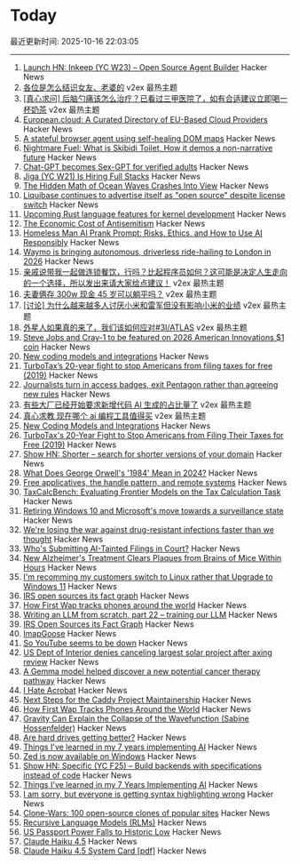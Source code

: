 # Today

最近更新时间: 2025-10-16 22:03:05

--- 
1. [Launch HN: Inkeep (YC W23) – Open Source Agent Builder](https://github.com/inkeep/agents) Hacker News
2. [各位是怎么结识女友、老婆的](https://www.v2ex.com/t/1166124) v2ex 最热主题
3. [[真心求问] 后脑勺痛该怎么治疗？已看过三甲医院了，如有合适建议立即喝一杯奶茶](https://www.v2ex.com/t/1166030) v2ex 最热主题
4. [European.cloud: A Curated Directory of EU-Based Cloud Providers](https://european.cloud/) Hacker News
5. [A stateful browser agent using self-healing DOM maps](https://100x.bot/a/a-stateful-browser-agent-using-self-healing-dom-maps) Hacker News
6. [Nightmare Fuel: What is Skibidi Toilet, How it demos a non-narrative future](https://journal.media-culture.org.au/index.php/mcjournal/article/view/3108) Hacker News
7. [Chat-GPT becomes Sex-GPT for verified adults](https://twitter.com/sama/status/1978129344598827128) Hacker News
8. [Jiga (YC W21) Is Hiring Full Stacks](https://www.workatastartup.com/jobs/44310) Hacker News
9. [The Hidden Math of Ocean Waves Crashes Into View](https://www.quantamagazine.org/the-hidden-math-of-ocean-waves-crashes-into-view-20251015/) Hacker News
10. [Liquibase continues to advertise itself as "open source" despite license switch](https://github.com/liquibase/liquibase/issues/7374) Hacker News
11. [Upcoming Rust language features for kernel development](https://lwn.net/Articles/1039073/) Hacker News
12. [The Economic Cost of Antisemitism](https://critiqueanddigest.substack.com/p/the-economic-cost-of-antisemitism) Hacker News
13. [Homeless Man AI Prank Prompt: Risks, Ethics, and How to Use AI Responsibly](https://ray3.run/posts/homeless-man-ai-prank-prompt) Hacker News
14. [Waymo is bringing autonomous, driverless ride-hailing to London in 2026](https://9to5google.com/2025/10/15/waymo-london-2026/) Hacker News
15. [亲戚说带我一起做连锁餐饮，行吗？比起程序员如何？这可能是决定人生走向的一个选择，所以发出来请大家给点建议！](https://www.v2ex.com/t/1166136) v2ex 最热主题
16. [夫妻俩存 300w 现金 45 岁可以躺平吗？](https://www.v2ex.com/t/1166126) v2ex 最热主题
17. [[讨论] 为什么越来越多人讨厌小米和雷军但没有影响小米的业绩](https://www.v2ex.com/t/1166044) v2ex 最热主题
18. [外星人如果真的来了，我们该如何应对#3I/ATLAS](https://www.v2ex.com/t/1166003) v2ex 最热主题
19. [Steve Jobs and Cray-1 to be featured on 2026 American Innovations $1 coin](https://www.usmint.gov/news/press-releases/united-states-mint-releases-2026-american-innovation-one-dollar-coin-program-designs) Hacker News
20. [New coding models and integrations](https://ollama.com/blog/coding-models) Hacker News
21. [TurboTax’s 20-year fight to stop Americans from filing taxes for free (2019)](https://www.propublica.org/article/inside-turbotax-20-year-fight-to-stop-americans-from-filing-their-taxes-for-free) Hacker News
22. [Journalists turn in access badges, exit Pentagon rather than agreeing new rules](https://apnews.com/article/pentagon-press-access-hegseth-trump-restrictions-5d9c2a63e4e03b91fc1546bb09ffbf12) Hacker News
23. [有些大厂已经开始要求新增代码 AI 生成的占比量了](https://www.v2ex.com/t/1165999) v2ex 最热主题
24. [真心求教 现在哪个 ai 编程工具值得买](https://www.v2ex.com/t/1165997) v2ex 最热主题
25. [New Coding Models and Integrations](https://ollama.com/blog/coding-models) Hacker News
26. [TurboTax's 20-Year Fight to Stop Americans from Filing Their Taxes for Free (2019)](https://www.propublica.org/article/inside-turbotax-20-year-fight-to-stop-americans-from-filing-their-taxes-for-free) Hacker News
27. [Show HN: Shorter – search for shorter versions of your domain](https://shorter.dev) Hacker News
28. [What Does George Orwell's '1984' Mean in 2024?](https://www.smithsonianmag.com/history/what-does-george-orwells-1984-mean-in-2024-180984468/) Hacker News
29. [Free applicatives, the handle pattern, and remote systems](https://exploring-better-ways.bellroy.com/free-applicatives-the-handle-pattern-and-remote-systems.html) Hacker News
30. [TaxCalcBench: Evaluating Frontier Models on the Tax Calculation Task](https://arxiv.org/abs/2507.16126) Hacker News
31. [Retiring Windows 10 and Microsoft's move towards a surveillance state](https://www.scottrlarson.com/publications/publication-windows-move-towards-surveillance/) Hacker News
32. [We're losing the war against drug-resistant infections faster than we thought](https://www.npr.org/sections/goats-and-soda/2025/10/15/g-s1-93449/antibiotic-resistance-bacteria) Hacker News
33. [Who's Submitting AI-Tainted Filings in Court?](https://cyberlaw.stanford.edu/whos-submitting-ai-tainted-filings-in-court/) Hacker News
34. [New Alzheimer's Treatment Clears Plaques from Brains of Mice Within Hours](https://www.sciencealert.com/new-alzheimers-treatment-clears-plaques-from-brains-of-mice-within-hours) Hacker News
35. [I'm recomming my customers switch to Linux rather that Upgrade to Windows 11](https://www.scottrlarson.com/publications/publication-windows-move-towards-surveillance/) Hacker News
36. [IRS open sources its fact graph](https://github.com/IRS-Public/fact-graph) Hacker News
37. [How First Wap tracks phones around the world](https://www.lighthousereports.com/methodology/surveillance-secrets-explainer/) Hacker News
38. [Writing an LLM from scratch, part 22 – training our LLM](https://www.gilesthomas.com/2025/10/llm-from-scratch-22-finally-training-our-llm) Hacker News
39. [IRS Open Sources its Fact Graph](https://github.com/IRS-Public/fact-graph) Hacker News
40. [ImapGoose](https://whynothugo.nl/journal/2025/10/15/introducing-imapgoose/) Hacker News
41. [So YouTube seems to be down](https://www.youtube.com/) Hacker News
42. [US Dept of Interior denies canceling largest solar project after axing review](https://www.utilitydive.com/news/department-interior-cancels-review-nevada-solar-project-trump/802704/) Hacker News
43. [A Gemma model helped discover a new potential cancer therapy pathway](https://blog.google/technology/ai/google-gemma-ai-cancer-therapy-discovery/) Hacker News
44. [I Hate Acrobat](https://www.vincentuden.xyz/blog/pdf-reader) Hacker News
45. [Next Steps for the Caddy Project Maintainership](https://caddy.community/t/next-steps-for-the-caddy-project-maintainership/33076) Hacker News
46. [How First Wap Tracks Phones Around the World](https://www.lighthousereports.com/methodology/surveillance-secrets-explainer/) Hacker News
47. [Gravity Can Explain the Collapse of the Wavefunction (Sabine Hossenfelder)](https://arxiv.org/abs/2510.11037) Hacker News
48. [Are hard drives getting better?](https://www.backblaze.com/blog/are-hard-drives-getting-better-lets-revisit-the-bathtub-curve/) Hacker News
49. [Things I've learned in my 7 years implementing AI](https://www.jampa.dev/p/llms-and-the-lessons-we-still-havent) Hacker News
50. [Zed is now available on Windows](https://zed.dev/blog/zed-for-windows-is-here) Hacker News
51. [Show HN: Specific (YC F25) – Build backends with specifications instead of code](https://specific.dev/) Hacker News
52. [Things I've learned in my 7 Years Implementing AI](https://www.jampa.dev/p/llms-and-the-lessons-we-still-havent) Hacker News
53. [I am sorry, but everyone is getting syntax highlighting wrong](https://tonsky.me/blog/syntax-highlighting/) Hacker News
54. [Clone-Wars: 100 open-source clones of popular sites](https://github.com/GorvGoyl/Clone-Wars) Hacker News
55. [Recursive Language Models (RLMs)](https://alexzhang13.github.io/blog/2025/rlm/) Hacker News
56. [US Passport Power Falls to Historic Low](https://www.henleyglobal.com/newsroom/press-releases/henley-global-mobility-report-oct-2025) Hacker News
57. [Claude Haiku 4.5](https://www.anthropic.com/news/claude-haiku-4-5) Hacker News
58. [Claude Haiku 4.5 System Card [pdf]](https://assets.anthropic.com/m/99128ddd009bdcb/original/Claude-Haiku-4-5-System-Card.pdf) Hacker News
